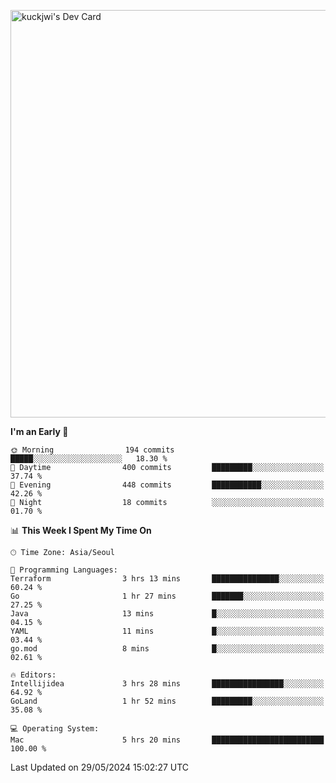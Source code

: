 <a href="https://app.daily.dev/kuckhwancho"><img src="https://api.daily.dev/devcards/v2/efef39c8028947428b3c0b486b9cd9b6.png?r=iz2&type=wide" width="652" alt="kuckjwi's Dev Card"/></a>

<!--START_SECTION:waka-->
**I'm an Early 🐤** 

```text
🌞 Morning                194 commits         █████░░░░░░░░░░░░░░░░░░░░   18.30 % 
🌆 Daytime                400 commits         █████████░░░░░░░░░░░░░░░░   37.74 % 
🌃 Evening                448 commits         ███████████░░░░░░░░░░░░░░   42.26 % 
🌙 Night                  18 commits          ░░░░░░░░░░░░░░░░░░░░░░░░░   01.70 % 
```


📊 **This Week I Spent My Time On** 

```text
🕑︎ Time Zone: Asia/Seoul

💬 Programming Languages: 
Terraform                3 hrs 13 mins       ███████████████░░░░░░░░░░   60.24 % 
Go                       1 hr 27 mins        ███████░░░░░░░░░░░░░░░░░░   27.25 % 
Java                     13 mins             █░░░░░░░░░░░░░░░░░░░░░░░░   04.15 % 
YAML                     11 mins             █░░░░░░░░░░░░░░░░░░░░░░░░   03.44 % 
go.mod                   8 mins              █░░░░░░░░░░░░░░░░░░░░░░░░   02.61 % 

🔥 Editors: 
Intellijidea             3 hrs 28 mins       ████████████████░░░░░░░░░   64.92 % 
GoLand                   1 hr 52 mins        █████████░░░░░░░░░░░░░░░░   35.08 % 

💻 Operating System: 
Mac                      5 hrs 20 mins       █████████████████████████   100.00 % 
```


 Last Updated on 29/05/2024 15:02:27 UTC
<!--END_SECTION:waka-->

